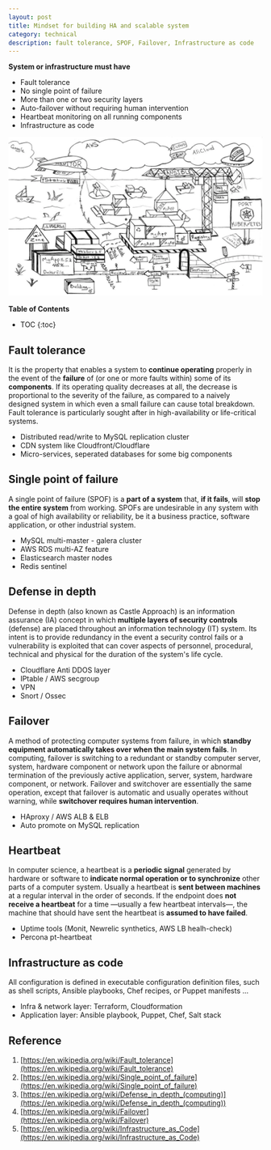 ```yaml
---
layout: post
title: Mindset for building HA and scalable system
category: technical 
description: fault tolerance, SPOF, Failover, Infrastructure as code
---
```


**System or infrastructure must have**
- Fault tolerance
- No single point of failure
- More than one or two security layers
- Auto-failover without requiring human intervention
- Heartbeat monitoring on all running components
- Infrastructure as code

![](/assets/img/port-k8s.webp)

<!--description-->

**Table of Contents**
* TOC
{:toc}

## Fault tolerance
It is the property that enables a system to **continue operating** properly in the event of the **failure** of (or one or more faults within) some of its **components**. If its operating quality decreases at all, the decrease is proportional to the severity of the failure, as compared to a naively designed system in which even a small failure can cause total breakdown. Fault tolerance is particularly sought after in high-availability or life-critical systems. 

- Distributed read/write to MySQL replication cluster
- CDN system like Cloudfront/Cloudflare
- Micro-services, seperated databases for some big components

## Single point of failure
A single point of failure (SPOF) is a **part of a system** that, **if it fails**, will **stop the entire system** from working. SPOFs are undesirable in any system with a goal of high availability or reliability, be it a business practice, software application, or other industrial system.

- MySQL multi-master - galera cluster
- AWS RDS multi-AZ feature
- Elasticsearch master nodes
- Redis sentinel

## Defense in depth
Defense in depth (also known as Castle Approach) is an information assurance (IA) concept in which **multiple layers of security controls** (defense) are placed throughout an information technology (IT) system. Its intent is to provide redundancy in the event a security control fails or a vulnerability is exploited that can cover aspects of personnel, procedural, technical and physical for the duration of the system's life cycle.

- Cloudflare Anti DDOS layer 
- IPtable / AWS secgroup
- VPN
- Snort / Ossec

## Failover 
A method of protecting computer systems from failure, in which **standby equipment automatically takes over when the main system fails**. In computing, failover is switching to a redundant or standby computer server, system, hardware component or network upon the failure or abnormal termination of the previously active application, server, system, hardware component, or network. Failover and switchover are essentially the same operation, except that failover is automatic and usually operates without warning, while **switchover requires human intervention**.

- HAproxy / AWS ALB & ELB
- Auto promote on MySQL replication

## Heartbeat
In computer science, a heartbeat is a **periodic signal** generated by hardware or software to **indicate normal operation or to synchronize** other parts of a computer system. Usually a heartbeat is **sent between machines** at a regular interval in the order of seconds. If the endpoint does **not receive a heartbeat** for a time —usually a few heartbeat intervals—, the machine that should have sent the heartbeat is **assumed to have failed**.

- Uptime tools (Monit, Newrelic synthetics, AWS LB healh-check)
- Percona pt-heartbeat

## Infrastructure as code
All configuration is defined in executable configuration definition files, such as shell scripts, Ansible playbooks, Chef recipes, or Puppet manifests ...

- Infra & network layer: Terraform, Cloudformation
- Application layer: Ansible playbook, Puppet, Chef, Salt stack

## Reference
1. [https://en.wikipedia.org/wiki/Fault_tolerance](https://en.wikipedia.org/wiki/Fault_tolerance)
2. [https://en.wikipedia.org/wiki/Single_point_of_failure](https://en.wikipedia.org/wiki/Single_point_of_failure)
3. [https://en.wikipedia.org/wiki/Defense_in_depth_(computing)](https://en.wikipedia.org/wiki/Defense_in_depth_(computing))
4. [https://en.wikipedia.org/wiki/Failover](https://en.wikipedia.org/wiki/Failover)
5. [https://en.wikipedia.org/wiki/Infrastructure_as_Code](https://en.wikipedia.org/wiki/Infrastructure_as_Code)
